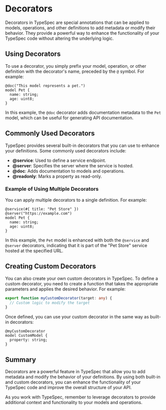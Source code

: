 # Decorators

Decorators in TypeSpec are special annotations that can be applied to models, operations, and other definitions to add metadata or modify their behavior. They provide a powerful way to enhance the functionality of your TypeSpec code without altering the underlying logic.

## Using Decorators

To use a decorator, you simply prefix your model, operation, or other definition with the decorator's name, preceded by the `@` symbol. For example:

```typespec
@doc("This model represents a pet.")
model Pet {
  name: string;
  age: uint8;
}
```

In this example, the `@doc` decorator adds documentation metadata to the `Pet` model, which can be useful for generating API documentation.

## Commonly Used Decorators

TypeSpec provides several built-in decorators that you can use to enhance your definitions. Some commonly used decorators include:

- **@service**: Used to define a service endpoint.
- **@server**: Specifies the server where the service is hosted.
- **@doc**: Adds documentation to models and operations.
- **@readonly**: Marks a property as read-only.

### Example of Using Multiple Decorators

You can apply multiple decorators to a single definition. For example:

```typespec
@service(#{ title: "Pet Store" })
@server("https://example.com")
model Pet {
  name: string;
  age: uint8;
}
```

In this example, the `Pet` model is enhanced with both the `@service` and `@server` decorators, indicating that it is part of the "Pet Store" service hosted at the specified URL.

## Creating Custom Decorators

You can also create your own custom decorators in TypeSpec. To define a custom decorator, you need to create a function that takes the appropriate parameters and applies the desired behavior. For example:

```typescript
export function myCustomDecorator(target: any) {
  // Custom logic to modify the target
}
```

Once defined, you can use your custom decorator in the same way as built-in decorators:

```typespec
@myCustomDecorator
model CustomModel {
  property: string;
}
```

## Summary

Decorators are a powerful feature in TypeSpec that allow you to add metadata and modify the behavior of your definitions. By using both built-in and custom decorators, you can enhance the functionality of your TypeSpec code and improve the overall structure of your API.

As you work with TypeSpec, remember to leverage decorators to provide additional context and functionality to your models and operations.
